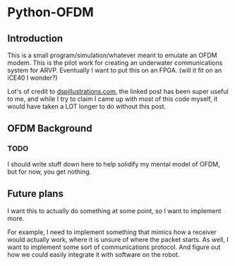 # Python-OFDM

## Introduction

This is a small program/simulation/whatever meant to emulate an OFDM modem.
This is the pilot work for creating an underwater communications system for ARVP.
Eventually I want to put this on an FPGA. (will it fit on an iCE40 I wonder?)

Lot's of credit to [dspillustrations.com](https://dspillustrations.com/pages/posts/misc/python-ofdm-example.html),
the linked post has been super useful to me, and while I try to claim I came up with most of this code
myself, it would have taken a LOT longer to do without this post.

## OFDM Background ##

### TODO

I should write stuff down here to help solidify my mental model of OFDM, but for now, you get nothing.

## Future plans

I want this to actually do something at some point, so I want to implement more.

For example, I need to implement something that mimics how a receiver would actually work, where it is unsure of where the packet starts.
As well, I want to implement some sort of communications protocol. And figure out how we could easily integrate it with
software on the robot.
